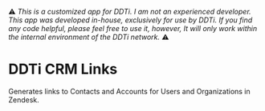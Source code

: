 :warning: 
*This is a customized app for DDTi. I am not an experienced developer. This app was developed in-house, exclusively for use by DDTi. If you find any code helpful, please feel free to use it, however, It will only work within the internal environment of the DDTi network.* 
:warning:

# DDTi CRM Links
Generates links to Contacts and Accounts for Users and Organizations in Zendesk.

